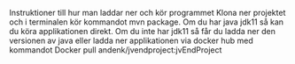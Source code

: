 Instruktioner till hur man laddar ner och kör programmet 
Klona ner projektet och i terminalen kör kommandot mvn package. Om du har java jdk11 så  kan du köra applikationen direkt.
Om du inte har jdk11 så får du ladda ner den versionen av java eller ladda ner applikationen via docker hub med kommandot Docker pull andenk/jvendproject:jvEndProject
